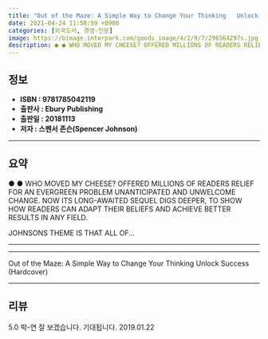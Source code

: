 ```yaml
---
title: "Out of the Maze: A Simple Way to Change Your Thinking   Unlock Success (Hardcover)"
date: 2021-04-24 11:58:59 +0900
categories: [외국도서, 경영-인문]
image: https://bimage.interpark.com/goods_image/4/2/9/7/296564297s.jpg
description: ● ● WHO MOVED MY CHEESE? OFFERED MILLIONS OF READERS RELIEF FOR AN EVERGREEN PROBLEM UNANTICIPATED AND UNWELCOME CHANGE. NOW ITS LONG-AWAITED SEQUEL DIGS DEEP
---
```


## **정보**

- **ISBN : 9781785042119**
- **출판사 : Ebury Publishing**
- **출판일 : 20181113**
- **저자 : 스펜서 존슨(Spencer Johnson)**

------



## **요약**

●  ●  WHO MOVED MY CHEESE? OFFERED MILLIONS OF READERS RELIEF FOR AN EVERGREEN PROBLEM UNANTICIPATED AND UNWELCOME CHANGE. NOW ITS LONG-AWAITED SEQUEL DIGS DEEPER, TO SHOW HOW READERS CAN ADAPT THEIR BELIEFS AND ACHIEVE BETTER RESULTS IN ANY FIELD.

JOHNSONS THEME IS THAT ALL OF... 

------



------


Out of the Maze: A Simple Way to Change Your Thinking   Unlock Success (Hardcover) 

------


## **리뷰** 

5.0 박-연 잘 보겠습니다. 기대됩니다. 2019.01.22 <br/>